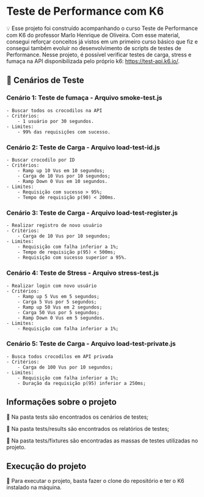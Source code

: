 # Teste de Performance com K6


💡 Esse projeto foi construído acompanhando o curso Teste de Performance com K6 do professor Marlo Henrique de Oliveira. Com esse material, consegui reforçar conceitos já vistos em um primeiro curso básico que fiz e consegui também evoluir no desenvolvimento de scripts de testes de Performance. Nesse projeto, é possível verificar testes de carga, stress e fumaça na API disponibilizada pelo próprio k6: https://test-api.k6.io/. 

## 🔖 Cenários de Teste

### Cenário 1: Teste de fumaça - Arquivo smoke-test.js
    - Buscar todos os crocodilos na API
    - Critérios:
        - 1 usuário por 30 segundos.
    - Limites: 
        - 99% das requisições com sucesso.


### Cenário 2: Teste de Carga -  Arquivo load-test-id.js
    - Buscar crocodilo por ID
    - Critérios:
        - Ramp up 10 Vus em 10 segundos;
        - Carga de 10 Vus por 10 segundos;
        - Ramp Down 0 Vus em 10 segundos.
    - Limites:
        - Requisição com sucesso > 95%;
        - Tempo de requisição p(90) < 200ms.

### Cenário 3: Teste de Carga -  Arquivo load-test-register.js
    - Realizar registro de novo usuário
    - Critérios:
        - Carga de 10 Vus por 10 segundos;
    - Limites:
        - Requisição com falha inferior a 1%;
        - Tempo de requisição p(95) < 500ms;
        - Requisição com sucesso superior a 95%.

### Cenário 4: Teste de Stress - Arquivo stress-test.js
    - Realizar login com novo usuário
    - Critérios:
        - Ramp up 5 Vus em 5 segundos;
        - Carga 5 Vus por 5 segundos;
        - Ramp up 50 Vus em 2 segundos;
        - Carga 50 Vus por 5 segundos;
        - Ramp Down 0 Vus em 5 segundos.
    - Limites:
        - Requisição com falha inferior a 1%;

### Cenário 5: Teste de Carga - Arquivo load-test-private.js
    - Busca todos crocodilos em API privada
    - Critérios:
        - Carga de 100 Vus por 10 segundos;
    - Limites:
        - Requisição com falha inferior a 1%;
        - Duração da requisição p(95) inferior a 250ms;

## Informações sobre o projeto

📌 Na pasta tests são encontrados os cenários de testes;

📌 Na pasta tests/results são encontrados os relatórios de testes;

📌 Na pasta tests/fixtures são encontradas as massas de testes utilizadas no projeto.


## Execução do projeto

📌 Para executar o projeto, basta fazer o clone do repositório e ter o K6 instalado na máquina.
